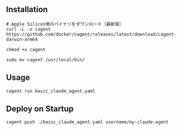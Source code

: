 

## Installation

```
# Apple Silicon用のバイナリをダウンロード（最新版）
curl -L -o cagent https://github.com/docker/cagent/releases/latest/download/cagent-darwin-arm64

chmod +x cagent

sudo mv cagent /usr/local/bin/
```

## Usage

```
cagent run basic_claude_agent.yaml
```

## Deploy on Startup

```
cagent push ./basic_claude_agent.yaml username/my-claude-agent
```